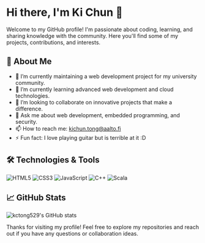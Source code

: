 # Hi there, I'm Ki Chun 👋

Welcome to my GitHub profile! I'm passionate about coding, learning, and sharing knowledge with the community. Here you'll find some of my projects, contributions, and interests.

## 🚀 About Me

- 🔭 I’m currently maintaining a web development project for my university community.
- 🌱 I’m currently learning advanced web development and cloud technologies.
- 👯 I’m looking to collaborate on innovative projects that make a difference.
- 💬 Ask me about web development, embedded programming, and security.
- 📫 How to reach me: [kichun.tong@aalto.fi](mailto:kichun.tong@aalto.fi)
- ⚡ Fun fact: I love playing guitar but is terrible at it :D

## 🛠️ Technologies & Tools

![HTML5](https://img.shields.io/badge/-HTML5-E34F26?style=flat-square&logo=html5&logoColor=white)
![CSS3](https://img.shields.io/badge/-CSS3-1572B6?style=flat-square&logo=css3)
![JavaScript](https://img.shields.io/badge/-JavaScript-F7DF1E?style=flat-square&logo=javascript&logoColor=black)
![C++](https://img.shields.io/badge/-C++-00599C?style=flat-square&logo=c%2B%2B&logoColor=white)
![Scala](https://img.shields.io/badge/-Scala-DC322F?style=flat-square&logo=scala&logoColor=white)

## 📈 GitHub Stats

![kctong529's GitHub stats](https://github-readme-stats.vercel.app/api?username=kctong529&show_icons=true&theme=radical)

Thanks for visiting my profile! Feel free to explore my repositories and reach out if you have any questions or collaboration ideas.
